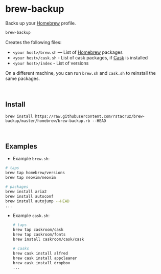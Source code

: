 # brew-backup
Backs up your [Homebrew] profile.

```sh
brew-backup
```

Creates the following files:

- `<your host>/brew.sh` — List of [Homebrew] packages
- `<your host>/cask.sh` - List of cask packages, if [Cask] is installed
- `<your host>/index` - List of versions

On a different machine, you can run `brew.sh` and `cask.sh` to reinstall the same packages.

[Homebrew]: http://brew.sh/
[Cask]: http://caskroom.io/


<br>

## Install

```
brew install https://raw.githubusercontent.com/rstacruz/brew-backup/master/homebrew/brew-backup.rb --HEAD
```

<br>

## Examples

 - Example `brew.sh`:

  ```sh
  # taps
  brew tap homebrew/versions
  brew tap neovim/neovim
  
  # packages
  brew install aria2
  brew install autoconf
  brew install autojump --HEAD
  ...
  ```
  
- Example `cask.sh`:

  ```sh
  # taps
  brew tap caskroom/cask
  brew tap caskroom/fonts
  brew install caskroom/cask/cask

  # casks
  brew cask install alfred
  brew cask install appcleaner
  brew cask install dropbox
  ...
  ```
